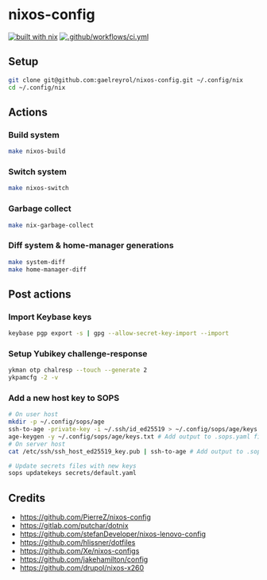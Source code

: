 # nixos-config

[![built with nix](https://builtwithnix.org/badge.svg)](https://builtwithnix.org)
[![.github/workflows/ci.yml](https://github.com/gaelreyrol/nixos-config/actions/workflows/ci.yml/badge.svg)](https://github.com/gaelreyrol/nixos-config/actions/workflows/ci.yml)

## Setup

```bash
git clone git@github.com:gaelreyrol/nixos-config.git ~/.config/nix
cd ~/.config/nix
```

## Actions

### Build system

```bash
make nixos-build
```

### Switch system

```bash
make nixos-switch
```

### Garbage collect

```bash
make nix-garbage-collect
```

### Diff system & home-manager generations

```bash
make system-diff
make home-manager-diff
```

## Post actions

### Import Keybase keys

```bash
keybase pgp export -s | gpg --allow-secret-key-import --import
```

### Setup Yubikey challenge-response

```bash
ykman otp chalresp --touch --generate 2
ykpamcfg -2 -v
```

### Add a new host key to SOPS

```bash
# On user host
mkdir -p ~/.config/sops/age
ssh-to-age -private-key -i ~/.ssh/id_ed25519 > ~/.config/sops/age/keys.txt
age-keygen -y ~/.config/sops/age/keys.txt # Add output to .sops.yaml file
# On server host
cat /etc/ssh/ssh_host_ed25519_key.pub | ssh-to-age # Add output to .sops.yaml file

# Update secrets files with new keys
sops updatekeys secrets/default.yaml
```

## Credits

- <https://github.com/PierreZ/nixos-config>
- <https://gitlab.com/putchar/dotnix>
- <https://github.com/stefanDeveloper/nixos-lenovo-config>
- <https://github.com/hlissner/dotfiles>
- <https://github.com/Xe/nixos-configs>
- <https://github.com/jakehamilton/config>
- <https://github.com/drupol/nixos-x260>
